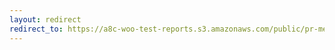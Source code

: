 ```yaml
---
layout: redirect
redirect_to: https://a8c-woo-test-reports.s3.amazonaws.com/public/pr-merge/38926/api/index.html
---
```

